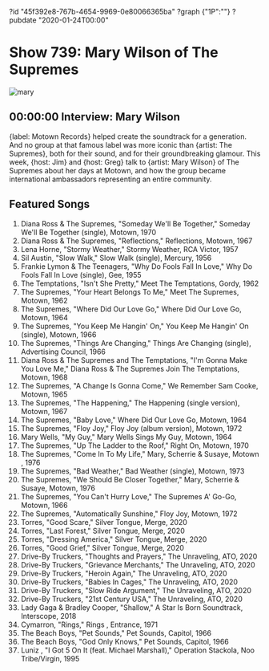 ?id "45f392e8-767b-4654-9969-0e80066365ba"
?graph {"1P":""}
?pubdate "2020-01-24T00:00"
# Show 739: Mary Wilson of The Supremes

![mary](https://static.soundopinions.org/images/2020/mary.jpg)




## 00:00:00 Interview: Mary Wilson
{label: Motown Records} helped create the soundtrack for a generation. And no group at that famous label was more iconic than {artist: The Supremes}, both for their sound, and for their groundbreaking glamour. This week, {host: Jim} and {host: Greg} talk to {artist: Mary Wilson} of The Supremes about her days at Motown, and how the group became international ambassadors representing an entire community.


## Featured Songs

1. Diana Ross & The Supremes, "Someday We'll Be Together," Someday We'll Be Together (single), Motown, 1970
1. Diana Ross & The Supremes, "Reflections," Reflections, Motown, 1967
1. Lena Horne, "Stormy Weather," Stormy Weather, RCA Victor, 1957
1. Sil Austin, "Slow Walk," Slow Walk (single), Mercury, 1956
1. Frankie Lymon & The Teenagers, "Why Do Fools Fall In Love," Why Do Fools Fall In Love (single), Gee, 1955
1. The Temptations, "Isn't She Pretty," Meet The Temptations, Gordy, 1962
1. The Supremes, "Your Heart Belongs To Me," Meet The Supremes, Motown, 1962
1. The Supremes, "Where Did Our Love Go," Where Did Our Love Go, Motown, 1964
1. The Supremes, "You Keep Me Hangin' On," You Keep Me Hangin' On (single), Motown, 1966
1. The Supremes, "Things Are Changing," Things Are Changing (single), Advertising Council, 1966
1. Diana Ross & The Supremes and The Temptations, "I'm Gonna Make You Love Me," Diana Ross & The Supremes Join The Temptations, Motown, 1968
1. The Supremes, "A Change Is Gonna Come," We Remember Sam Cooke, Motown, 1965
1. The Supremes, "The Happening," The Happening (single version), Motown, 1967
1. The Supremes, "Baby Love," Where Did Our Love Go, Motown, 1964
1. The Supremes, "Floy Joy," Floy Joy (album version), Motown, 1972
1. Mary Wells, "My Guy," Mary Wells Sings My Guy, Motown, 1964
1. The Supremes, "Up The Ladder to the Roof," Right On, Motown, 1970
1. The Supremes, "Come In To My Life," Mary, Scherrie & Susaye, Motown , 1976
1. The Supremes, "Bad Weather," Bad Weather (single), Motown, 1973
1. The Supremes, "We Should Be Closer Together," Mary, Scherrie & Susaye, Motown, 1976
1. The Supremes, "You Can't Hurry Love," The Supremes A' Go-Go, Motown, 1966
1. The Supremes, "Automatically Sunshine," Floy Joy, Motown, 1972
1. Torres, "Good Scare," Silver Tongue, Merge, 2020
1. Torres, "Last Forest," Silver Tongue, Merge, 2020
1. Torres, "Dressing America," Silver Tongue, Merge, 2020
1. Torres, "Good Grief," Silver Tongue, Merge, 2020
1. Drive-By Truckers, "Thoughts and Prayers," The Unraveling, ATO, 2020
1. Drive-By Truckers, "Grievance Merchants," The Unraveling, ATO, 2020
1. Drive-By Truckers, "Heroin Again," The Unraveling, ATO, 2020
1. Drive-By Truckers, "Babies In Cages," The Unraveling, ATO, 2020
1. Drive-By Truckers, "Slow Ride Argument," The Unraveling, ATO, 2020
1. Drive-By Truckers, "21st Century USA," The Unraveling, ATO, 2020
1. Lady Gaga & Bradley Cooper, "Shallow," A Star Is Born Soundtrack, Interscope, 2018
1. Cymarron, "Rings," Rings , Entrance, 1971
1. The Beach Boys, "Pet Sounds," Pet Sounds, Capitol, 1966
1. The Beach Boys, "God Only Knows," Pet Sounds, Capitol, 1966
1. Luniz , "I Got 5 On It (feat. Michael Marshall)," Operation Stackola, Noo Tribe/Virgin, 1995
